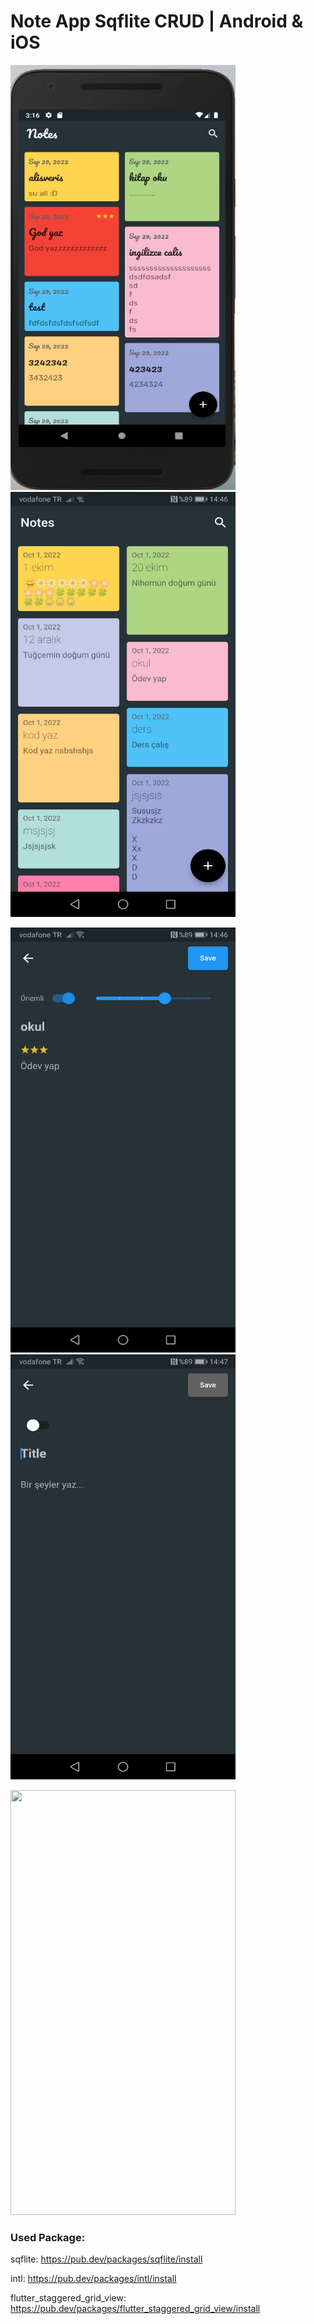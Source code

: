 # Note App Sqflite CRUD | Android & iOS

<img src='assets/1.jpeg' width="360" height="680"/><img src='assets/3.jpeg' width="360" height="680"/>

<img src='assets/4.jpeg' width="360" height="680"/><img src='assets/5.jpeg' width="360" height="680"/>

<img src='assets/1.gif' width="360" height="680"/>


### Used Package:

sqflite: https://pub.dev/packages/sqflite/install

intl: https://pub.dev/packages/intl/install

flutter_staggered_grid_view: https://pub.dev/packages/flutter_staggered_grid_view/install

